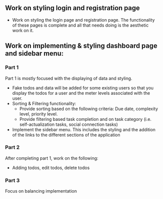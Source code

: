## Work on styling login and registration page

- Work on styling the login page and registration page. The functionality of these pages is complete and all that needs doing is the aesthetic work on it.

## Work on implementing & styling dashboard page and sidebar menu:

### Part 1

Part 1 is mostly focused with the displaying of data and styling.

- Fake todos and data will be added for some existing users so that you display the todos for a user and the meter levels associated with the user.
- Sorting & Filtering functionality:
  - Provide sorting based on the following criteria: Due date, complexity level, priority level.
  - Provide filtering based task completion and on task category (i.e. self-actualization tasks, social connection tasks)
- Implement the sidebar menu. This includes the styling and the addition of the links to the different sections of the application

### Part 2

After completing part 1, work on the following:

- Adding todos, edit todos, delete todos

### Part 3

Focus on balancing implementation
